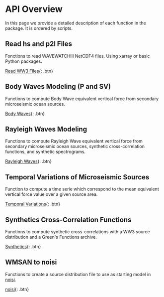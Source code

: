 # API Overview

In this page we provide a detailed description of each function in the package.
It is ordered by scripts.

## Read hs and p2l Files
Fonctions to read WAVEWATCHIII NetCDF4 files. Using xarray or basic Python packages.

[Read WW3 Files](read_hs_p2l.md){: .btn}

## Body Waves Modeling (P and SV)
Functions to compute Body Wave equivalent vertical force from secondary microseismic ocean sources.

[Body Waves](body_waves.md){: .btn}

## Rayleigh Waves Modeling
Functions to compute Rayleigh Wave equivalent vertical force from secondary microseismic ocean sources, synthetic cross-correlation functions, and synthetic spectrograms.

[Rayleigh Waves](read_hs_p2l.md){: .btn}

## Temporal Variations of Microseismic Sources
Function to compute a time serie which correspond to the mean equivalent vertical force value over a given source area.

[Temporal Variations](temporal_variations.md){: .btn}

## Synthetics Cross-Correlation Functions
Functions to compute synthetic cross-correlations with a WW3 source distribution and a Green's Functions archive. 

[Synthetics](synthetics.md){: .btn}

## WMSAN to noisi
Functions to create a source distribution file to use as starting model in [noisi](https://github.com/lermert/noisi).

[noisi](wmsan_to_noisi.md){: .btn}